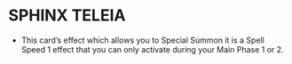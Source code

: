 
# SPHINX TELEIA

*   This card’s effect which allows you to Special Summon it is a Spell Speed 1 effect that you can only activate during your Main Phase 1 or 2.

  